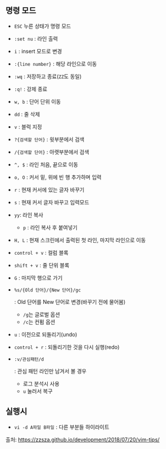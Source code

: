 ## 명령 모드

- `ESC` 누른 상태가 명령 모드

- `:set nu` : 라인 출력

- `i` : insert 모드로 변경

- `:{line number}` : 해당 라인으로 이동

- `:wq` : 저장하고 종료(`ZZ`도 동일)

- `:q!` : 강제 종료

- `w, b` : 단어 단위 이동

- `dd` : 줄 삭제

- `v` : 블럭 지정

- `?{검색할 단어}` : 윗부분에서 검색

- `/{검색할 단어}` : 아랫부분에서 검색

- `^, $` : 라인 처음, 끝으로 이동

- `o, O` : 커서 밑, 위에 빈 행 추가하며 입력

- `r` : 현재 커서에 있는 글자 바꾸기

- `s` : 현재 커서 글자 바꾸고 입력모드

- `yy`: 라인 복사

  - `p` : 라인 복사 후 붙여넣기

- `H, L` : 현재 스크린에서 출력된 첫 라인, 마지막 라인으로 이동

- `control + v` : 컬럼 블록

- `shift + v` : 줄 단위 블록

- `G` : 마지막 행으로 가기

- ```plaintext
  %s/{Old 단어}/{New 단어}/gc
  ```

   

  : Old 단어를 New 단어로 변경(바꾸기 전에 물어봄)

  - `/g`는 글로벌 옵션
  - `/c`는 컨펌 옵션

- `u` : 이전으로 되돌리기(undo)

- `control + r` : 되돌리기한 것을 다시 실행(redo)

- ```plaintext
  :v/관심패턴/d
  ```

   

  : 관심 패턴 라인만 남겨서 볼 경우

  - 로그 분석시 사용
  - `u` 눌러서 복구

## 실행시

- `vi -d A파일 B파일` : 다른 부분들 하이라이트







출처: https://zzsza.github.io/development/2018/07/20/vim-tips/
